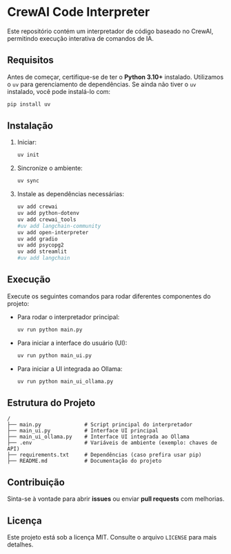 # CrewAI Code Interpreter

Este repositório contém um interpretador de código baseado no CrewAI, permitindo execução interativa de comandos de IA.

## Requisitos

Antes de começar, certifique-se de ter o **Python 3.10+** instalado.
Utilizamos o `uv` para gerenciamento de dependências. Se ainda não tiver o `uv` instalado, você pode instalá-lo com:

```sh
pip install uv
```

## Instalação

1. Iniciar:

   ```sh
   uv init
   ```

2. Sincronize o ambiente:

   ```sh
   uv sync
   ```

3. Instale as dependências necessárias:
   ```sh
   uv add crewai
   uv add python-dotenv
   uv add crewai_tools
   #uv add langchain-community
   uv add open-interpreter
   uv add gradio
   uv add psycopg2
   uv add streamlit
   #uv add langchain
   ```

## Execução

Execute os seguintes comandos para rodar diferentes componentes do projeto:

- Para rodar o interpretador principal:

  ```sh
  uv run python main.py
  ```

- Para iniciar a interface do usuário (UI):

  ```sh
  uv run python main_ui.py
  ```

- Para iniciar a UI integrada ao Ollama:
  ```sh
  uv run python main_ui_ollama.py
  ```

## Estrutura do Projeto

```
/
├── main.py              # Script principal do interpretador
├── main_ui.py           # Interface UI principal
├── main_ui_ollama.py    # Interface UI integrada ao Ollama
├── .env                 # Variáveis de ambiente (exemplo: chaves de API)
├── requirements.txt     # Dependências (caso prefira usar pip)
├── README.md            # Documentação do projeto
```

## Contribuição

Sinta-se à vontade para abrir **issues** ou enviar **pull requests** com melhorias.

## Licença

Este projeto está sob a licença MIT. Consulte o arquivo `LICENSE` para mais detalhes.
